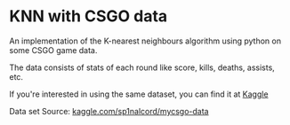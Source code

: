 # KNN with CSGO data

An implementation of the K-nearest neighbours algorithm using python on some CSGO game data.

The data consists of stats of each round like score, kills, deaths, assists, etc.

If you're interested in using the same dataset, you can find it at [Kaggle](https://www.kaggle.com)

Data set Source: [kaggle.com/sp1nalcord/mycsgo-data](https://www.kaggle.com/sp1nalcord/mycsgo-data)
